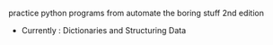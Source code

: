 practice python programs from automate the boring stuff 2nd edition

- Currently : Dictionaries and Structuring Data
